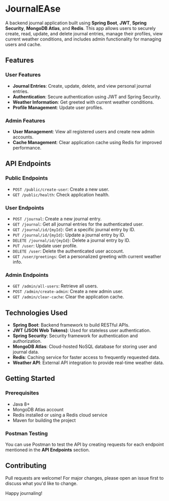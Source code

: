 # JournalEAse

A backend journal application built using **Spring Boot**, **JWT**, **Spring Security**, **MongoDB Atlas**, and **Redis**. This app allows users to securely create, read, update, and delete journal entries, manage their profiles, view current weather conditions, and includes admin functionality for managing users and cache.

## Features

### User Features
- **Journal Entries**: Create, update, delete, and view personal journal entries.
- **Authentication**: Secure authentication using JWT and Spring Security.
- **Weather Information**: Get greeted with current weather conditions.
- **Profile Management**: Update user profiles.
  
### Admin Features
- **User Management**: View all registered users and create new admin accounts.
- **Cache Management**: Clear application cache using Redis for improved performance.

## API Endpoints

### Public Endpoints
- `POST /public/create-user`: Create a new user.
- `GET /public/health`: Check application health.

### User Endpoints
- `POST /journal`: Create a new journal entry.
- `GET /journal`: Get all journal entries for the authenticated user.
- `GET /journal/id/{myId}`: Get a specific journal entry by ID.
- `PUT /journal/id/{myId}`: Update a journal entry by ID.
- `DELETE /journal/id/{myId}`: Delete a journal entry by ID.
- `PUT /user`: Update user profile.
- `DELETE /user`: Delete the authenticated user account.
- `GET /user/greetings`: Get a personalized greeting with current weather info.

### Admin Endpoints
- `GET /admin/all-users`: Retrieve all users.
- `POST /admin/create-admin`: Create a new admin user.
- `GET /admin/clear-cache`: Clear the application cache.

## Technologies Used
- **Spring Boot**: Backend framework to build RESTful APIs.
- **JWT (JSON Web Tokens)**: Used for stateless user authentication.
- **Spring Security**: Security framework for authentication and authorization.
- **MongoDB Atlas**: Cloud-hosted NoSQL database for storing user and journal data.
- **Redis**: Caching service for faster access to frequently requested data.
- **Weather API**: External API integration to provide real-time weather data.

## Getting Started

### Prerequisites
- Java 8+
- MongoDB Atlas account
- Redis installed or using a Redis cloud service
- Maven for building the project


### Postman Testing
You can use Postman to test the API by creating requests for each endpoint mentioned in the **API Endpoints** section.

## Contributing
Pull requests are welcome! For major changes, please open an issue first to discuss what you'd like to change.

Happy journaling!
